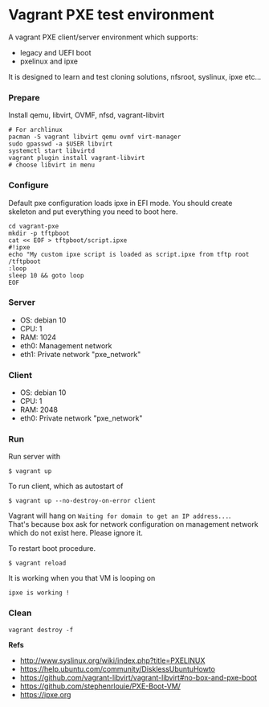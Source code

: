 # Vagrant PXE test environment

A vagrant PXE client/server environment which supports:
- legacy and UEFI boot  
- pxelinux and ipxe  

It is designed to learn and test cloning solutions, nfsroot, syslinux, ipxe etc...

### Prepare

Install qemu, libvirt, OVMF, nfsd, vagrant-libvirt
```
# For archlinux
pacman -S vagrant libvirt qemu ovmf virt-manager
sudo gpasswd -a $USER libvirt
systemctl start libvirtd
vagrant plugin install vagrant-libvirt
# choose libvirt in menu
```

### Configure

Default pxe configuration loads ipxe in EFI mode.
You should create skeleton and put everything you need to boot here.  
```
cd vagrant-pxe
mkdir -p tftpboot
cat << EOF > tftpboot/script.ipxe
#!ipxe
echo "My custom ipxe script is loaded as script.ipxe from tftp root /tftpboot
:loop
sleep 10 && goto loop
EOF
```

### Server

- OS: debian 10  
- CPU: 1  
- RAM: 1024  
- eth0: Management network  
- eth1: Private network "pxe_network"  

### Client

- OS: debian 10  
- CPU: 1  
- RAM: 2048  
- eth0: Private network "pxe_network"  

### Run

Run server with
```
$ vagrant up
```

To run client, which as autostart of
```
$ vagrant up --no-destroy-on-error client
```

Vagrant will hang on ``Waiting for domain to get an IP address...``.  
That's because box ask for network configuration on management network which do not exist here. Please ignore it.  

To restart boot procedure.
```
$ vagrant reload
```
It is working when you that VM is looping on
```
ipxe is working !
```

### Clean
```
vagrant destroy -f
```

**Refs**

- http://www.syslinux.org/wiki/index.php?title=PXELINUX
- https://help.ubuntu.com/community/DisklessUbuntuHowto
- https://github.com/vagrant-libvirt/vagrant-libvirt#no-box-and-pxe-boot
- https://github.com/stephenrlouie/PXE-Boot-VM/  
- https://ipxe.org
